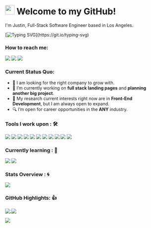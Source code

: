 <h1><img src="https://emojis.slackmojis.com/emojis/images/1531849430/4246/blob-sunglasses.gif?1531849430" width="30"/> Welcome to my GitHub!</h1>

I'm Justin, Full-Stack Software Engineer based in Los Angeles.

[![Typing SVG](https://readme-typing-svg.herokuapp.com?font=roboto&color=%23d2b370&size=25&lines=Never+stop+learning.)](https://git.io/typing-svg)

### How to reach me: 
<a href="mailto: contactjustincodes@gmail.com">
<img src="https://img.shields.io/badge/Gmail-D14836?style=for-the-badge&logo=gmail&logoColor=white" ></a>  
<a href="https://www.instagram.com/justinshabits/">   
<img src="https://img.shields.io/badge/@justinshabits-%23E4405F.svg?&style=for-the-badge&logo=instagram&logoColor=white"></a>  
<a href="https://www.linkedin.com/in/justincodes/">
<img src="https://img.shields.io/badge/linkedin-%230077B5.svg?style=for-the-badge&logo=linkedin&logoColor=white" ></a> 

### Current Status Quo:

- 💼 I am looking for the right company to grow with.
- 🔭 I’m currently working on <strong>full stack landing pages</strong> and <strong>planning another big project</strong>.
- 🤔 My research current interests right now are in <strong>Front-End Development</strong>, but I am always open to expand.
- 🔍 I’m open for career opportunities in the <strong>ANY</strong> industry.

### Tools I work upon : 🛠

<img src="https://img.shields.io/badge/javascript%20-%23323330.svg?&style=for-the-badge&logo=javascript&logoColor=%23F7DF1E">   <img src="https://img.shields.io/badge/python%20-%2314354C.svg?&style=for-the-badge&logo=python&logoColor=white">   <img src="https://img.shields.io/badge/react-%2320232a.svg?style=for-the-badge&logo=react&logoColor=%2361DAFB">   <img src="https://img.shields.io/badge/flask-%23000.svg?style=for-the-badge&logo=flask&logoColor=white">   <img src="https://img.shields.io/badge/node.js-6DA55F?style=for-the-badge&logo=node.js&logoColor=white">   <img src="https://img.shields.io/badge/express.js-%23404d59.svg?style=for-the-badge&logo=express&logoColor=%2361DAFB">   <img src="https://img.shields.io/badge/postgres-%23316192.svg?style=for-the-badge&logo=postgresql&logoColor=white"/>   <img src="https://img.shields.io/badge/html5-%23E34F26.svg?style=for-the-badge&logo=html5&logoColor=white">   <img src="https://img.shields.io/badge/css3-%231572B6.svg?style=for-the-badge&logo=css3&logoColor=white">   <img src="https://img.shields.io/badge/bootstrap-%23563D7C.svg?style=for-the-badge&logo=bootstrap&logoColor=white">   <img src="https://img.shields.io/badge/tailwindcss-%2338B2AC.svg?style=for-the-badge&logo=tailwind-css&logoColor=white"/>   

### Currently learning : 🌱
<img src="https://img.shields.io/badge/typescript-%23007ACC.svg?style=for-the-badge&logo=typescript&logoColor=white">   <img src="https://img.shields.io/badge/-GraphQL-E10098?style=for-the-badge&logo=graphql&logoColor=white">

### Stats Overview : :cyclone:
<img align="center" src="https://github-readme-stats.vercel.app/api?username=justinshub&show_icons=true&count_private=true&hide=stars&include_all_commits=false&theme=ayu-mirage" />


### GitHub Highlights: 👍
<a href="">
  <img align="center" src="https://github-readme-stats.vercel.app/api/top-langs/?username=justinshub&langs_count=8&layout=compact&theme=ayu-mirage&hide=html,Tcl" />
</a>
<a href="">
  <img align="center" src="http://github-readme-streak-stats.herokuapp.com?user=justinshub&theme=ayu-mirage"/>
</a>

![](https://komarev.com/ghpvc/?username=justinshub&color=informational)
